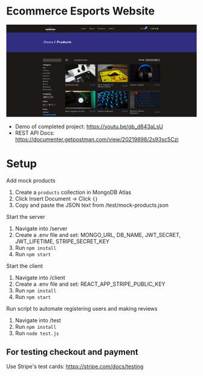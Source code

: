 # Ecommerce Esports Website

![Demo](./demo.png)

- Demo of completed project: https://youtu.be/qb_d843aLsU
- REST API Docs: https://documenter.getpostman.com/view/20219898/2s93sc5Czj

# Setup

Add mock products

1. Create a `products` collection in MongoDB Atlas
2. Click Insert Document -> Click `{}`
3. Copy and paste the JSON text from /test/mock-products.json

Start the server

1. Navigate into /server
2. Create a .env file and set: MONGO_URL, DB_NAME, JWT_SECRET, JWT_LIFETIME, STRIPE_SECRET_KEY
3. Run `npm install`
4. Run `npm start`

Start the client

1. Navigate into /client
2. Create a .env file and set: REACT_APP_STRIPE_PUBLIC_KEY
3. Run `npm install`
4. Run `npm start`

Run script to automate registering users and making reviews

1. Navigate into /test
2. Run `npm install`
3. Run `node test.js`

## For testing checkout and payment

Use Stripe's test cards: https://stripe.com/docs/testing
